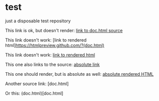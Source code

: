# test
just a disposable test repository

This link is ok, but doesn't render: 
[link to doc.html source](doc.html)

This link doesn't work:
[link to rendered html]https://htmlpreview.github.com/?(doc.html)

This link doesn't work:
[link to rendered html](https://htmlpreview.github.com/?doc.html)

This one also links to the source: [absolute link](https://github.com/Schparky/test/blob/master/doc.html)

This one should render, but is absolute as well: [absolute rendered HTML](https://htmlpreview.github.com/?https://github.com/Schparky/test/blob/master/doc.html)

Another source link: [doc.html]

Or this: (doc.html)[doc.html]
